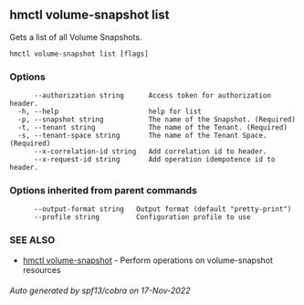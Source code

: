 ## hmctl volume-snapshot list

Gets a list of all Volume Snapshots.

```
hmctl volume-snapshot list [flags]
```

### Options

```
      --authorization string      Access token for authorization header.
  -h, --help                      help for list
  -p, --snapshot string           The name of the Snapshot. (Required)
  -t, --tenant string             The name of the Tenant. (Required)
  -s, --tenant-space string       The name of the Tenant Space. (Required)
      --x-correlation-id string   Add correlation id to header.
      --x-request-id string       Add operation idempotence id to header.
```

### Options inherited from parent commands

```
      --output-format string   Output format (default "pretty-print")
      --profile string         Configuration profile to use
```

### SEE ALSO

* [hmctl volume-snapshot](hmctl_volume-snapshot.md)	 - Perform operations on volume-snapshot resources

###### Auto generated by spf13/cobra on 17-Nov-2022
